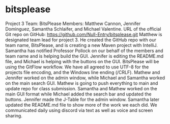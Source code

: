 # bitsplease
Project 3
Team: BitsPlease
Members: Matthew Cannon, Jennifer Dominguez, Samantha Schlaifer, and Michael Valentine.
URL of the official Git repo on GitHub: https://github.com/Null-Entry/bitsplease.git
Matthew is designated team lead for project 3. He created the GitHub repo with our team name, BitsPlease, and is creating a new Maven project with IntelliJ. Samantha has notified Professor Pollock on our behalf of the members and team name and is helping build the GUI. Jennifer is editing the README.md file, and Michael is helping with the buttons on the GUI.
BitsPlease will be using the GitFlow workflow. We have all agreed to use UTF-8 for the projects file encoding, and the Windows line ending (/CRLF). 
Mathew and Jennifer worked on the admin window, while Michael and Samantha worked on the main search GUI. Mathew is going to push everything to main and update repo for class submission.
Samantha and Mathew worked on the main GUI format while Michael added the search bar and updated the buttons. Jennifer made the J-Table for the admin window. Samantha later updated the README.md file to show more of the work we each did.
We communicated daily using discord via text as well as voice and screen sharing. 



